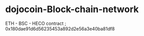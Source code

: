 # dojocoin-Block-chain-network
ETH - BSC - HECO contract ; 0x180dae91d6d56235453a892d2e56a3e40ba81df8
